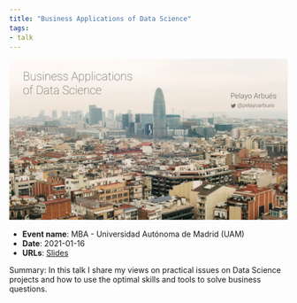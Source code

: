 ```yaml
---
title: "Business Applications of Data Science"
tags:
- talk
---
```


![business-applications-DS-uam](appearances/2021/business-applications-DS-uam/business-applications-DS-uam.png)

- **Event name**: MBA - Universidad Autónoma de Madrid (UAM)
- **Date**: 2021-01-16
- **URLs**:  [Slides](https://docs.google.com/presentation/d/1_r-ExutfZxbDbeus-EDDjBPBtlZY-Gkj_3RhD4J5GP0/edit?usp=sharing)

Summary: In this talk I share my views on practical issues on Data Science projects and how to use the optimal skills and tools to solve business questions.
